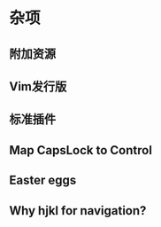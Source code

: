 # 杂项

## 附加资源

## Vim发行版

## 标准插件

## Map CapsLock to Control

## Easter eggs

## Why hjkl for navigation?

